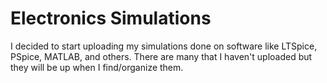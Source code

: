 # Electronics Simulations
I decided to start uploading my simulations done on software like LTSpice, PSpice, MATLAB, and others. There are many that I haven't uploaded but they will be up when I find/organize them.
